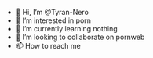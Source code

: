 - 👋 Hi, I’m @Tyran-Nero
- 👀 I’m interested in porn
- 🌱 I’m currently learning nothing
- 💞️ I’m looking to collaborate on pornweb
- 📫 How to reach me 

<!---
Tyran-Nero/Tyran-Nero is a ✨ special ✨ repository because its `README.md` (this file) appears on your GitHub profile.
You can click the Preview link to take a look at your changes.
--->
